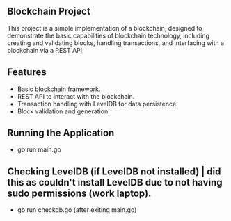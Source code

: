 ## Blockchain Project

This project is a simple implementation of a blockchain, designed to demonstrate the basic capabilities of blockchain technology, including creating and validating blocks, handling transactions, and interfacing with a blockchain via a REST API.

## Features

- Basic blockchain framework.
- REST API to interact with the blockchain.
- Transaction handling with LevelDB for data persistence.
- Block validation and generation.

## Running the Application

- go run main.go

## Checking LevelDB (if LevelDB not installed) | did this as couldn't install LevelDB due to not having sudo permissions (work laptop).

- go run checkdb.go (after exiting main.go)
